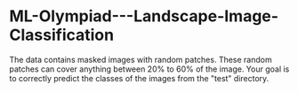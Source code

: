 # ML-Olympiad---Landscape-Image-Classification
The data contains masked images with random patches. These random patches can cover anything between 20% to 60% of the image. Your goal is to correctly predict the classes of the images from the "test" directory.
